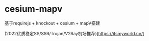 # cesium-mapv

基于requirejs + knockout + cesium +  mapV搭建

(2022优质稳定SS/SSR/Trojan/V2Ray机场推荐)[https://itsmyworld.cn/]


